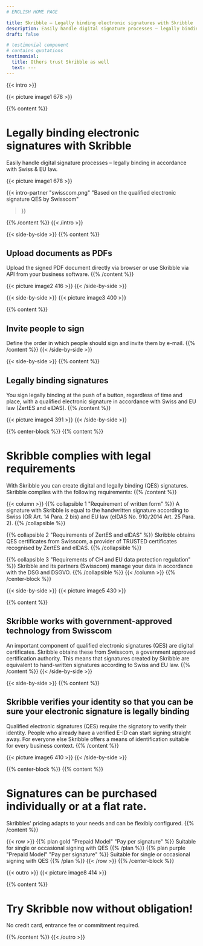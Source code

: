 ```yaml
---
# ENGLISH HOME PAGE

title: Skribble – Legally binding electronic signatures with Skribble
description: Easily handle digital signature processes – legally binding in accordance with Swiss & EU law.
draft: false

# testimonial component
# contains quotations
testimonial:
  title: Others trust Skribble as well
  text: ---
---
```


[//]: # (--------------------------------------------------------------------------------------------------------------)

{{< intro >}}
<div class="hide-for-mobile">
  {{< picture image1 678 >}}
</div>

{{% content %}}
# Legally binding electronic signatures with Skribble
Easily handle digital signature processes – legally binding in accordance with Swiss & EU law.

<div class="hide-for-desktop">
  {{< picture image1 678 >}}
</div>

{{< intro-partner
  "swisscom.png"
  "Based on the qualified electronic signature QES by Swisscom"
>}}

{{% /content %}}
{{< /intro >}}

[//]: # (--------------------------------------------------------------------------------------------------------------)

{{< side-by-side >}}
{{% content %}}
## Upload documents as PDFs
Upload the signed PDF document directly via browser or use Skribble via API from your business software.
{{% /content %}}

{{< picture image2 416 >}}
{{< /side-by-side >}}

[//]: # (--------------------------------------------------------------------------------------------------------------)

{{< side-by-side >}}
{{< picture image3 400 >}}

{{% content %}}
## Invite people to sign
Define the order in which people should sign and invite them by e-mail.
{{% /content %}}
{{< /side-by-side >}}

[//]: # (--------------------------------------------------------------------------------------------------------------)

{{< side-by-side >}}
{{% content %}}
## Legally binding signatures
You sign legally binding at the push of a button, regardless of time and place, with a qualified electronic signature in accordance with Swiss and EU law (ZertES and eIDAS).
{{% /content %}}

{{< picture image4 391 >}}
{{< /side-by-side >}}

[//]: # (--------------------------------------------------------------------------------------------------------------)

{{% center-block %}}
{{% content %}}
# Skribble complies with legal requirements
With Skribble you can create digital and legally binding (QES) signatures. Skribble complies with the following requirements:
{{% /content %}}

{{< column >}}
{{% collapsible 1 "Requirement of written form" %}}
A signature with Skribble is equal to the handwritten signature according to Swiss (OR Art. 14 Para. 2 bis) and EU law (eIDAS No. 910`/`2014 Art. 25 Para. 2).
{{% /collapsible %}}

{{% collapsible 2 "Requirements of ZertES and eIDAS" %}}
Skribble obtains QES certificates from Swisscom, a provider of TRUSTED certificates recognised by ZertES and eIDAS.
{{% /collapsible %}}

{{% collapsible 3 "Requirements of CH and EU data protection regulation" %}}
Skribble and its partners (Swisscom) manage your data in accordance with the DSG and DSGVO.
{{% /collapsible %}}
{{< /column >}}
{{% /center-block %}}

[//]: # (--------------------------------------------------------------------------------------------------------------)

{{< side-by-side >}}
{{< picture image5 430 >}}

{{% content %}}
## Skribble works with government-approved technology from Swisscom
An important component of qualified electronic signatures (QES) are digital certificates. Skribble obtains these from Swisscom, a government approved certification authority. This means that signatures created by Skribble are equivalent to hand-written signatures according to Swiss and EU law.
{{% /content %}}
{{< /side-by-side >}}

[//]: # (--------------------------------------------------------------------------------------------------------------)

{{< side-by-side >}}
{{% content %}}
## Skribble verifies your identity so that you can be sure your electronic signature is legally binding
Qualified electronic signatures (QES) require the signatory to verify their identity. People who already have a verified E-ID can start signing straight away. For everyone else Skribble offers a means of identification suitable for every business context.
{{% /content %}}

{{< picture image6 410 >}}
{{< /side-by-side >}}

[//]: # (--------------------------------------------------------------------------------------------------------------)

{{% center-block %}}
{{% content %}}
# Signatures can be purchased individually or at a flat rate.
Skribbles' pricing adapts to your needs and can be flexibly configured.
{{% /content %}}

{{< row >}}
{{% plan gold "Prepaid Model" "Pay per signature" %}}
Suitable for single or occasional signing with QES
{{% /plan %}}
{{% plan purple "Prepaid Model" "Pay per signature" %}}
Suitable for single or occasional signing with QES
{{% /plan %}}
{{< /row >}}
{{% /center-block %}}

[//]: # (--------------------------------------------------------------------------------------------------------------)

{{< outro >}}
{{< picture image8 414 >}}

{{% content %}}
# Try Skribble now without obligation!
No credit card, entrance fee or commitment required.

{{% /content %}}
{{< /outro >}}

[//]: # (--------------------------------------------------------------------------------------------------------------)
